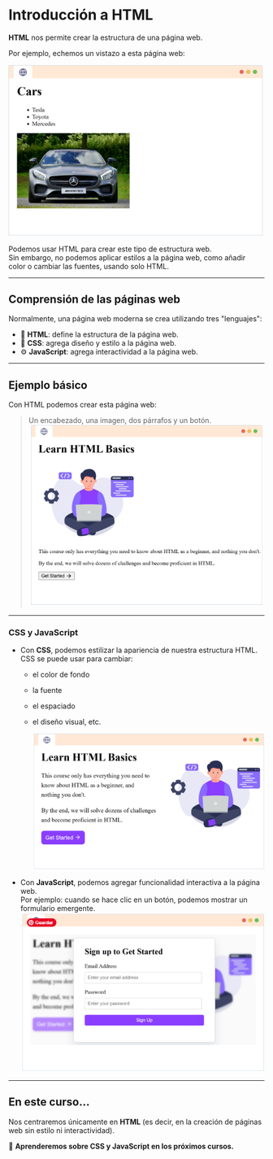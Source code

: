 # Introducción a HTML

**HTML** nos permite crear la estructura de una página web.

Por ejemplo, echemos un vistazo a esta página web:

![Estructura de una página web](https://github.com/disenioWeb2025/intro_html/raw/main/imagenes/1.png)

Podemos usar HTML para crear este tipo de estructura web.  
Sin embargo, no podemos aplicar estilos a la página web, como añadir color o cambiar las fuentes, usando solo HTML.

---

## Comprensión de las páginas web

Normalmente, una página web moderna se crea utilizando tres "lenguajes":

- 🧱 **HTML**: define la estructura de la página web.
- 🎨 **CSS**: agrega diseño y estilo a la página web.
- ⚙️ **JavaScript**: agrega interactividad a la página web.

---

## Ejemplo básico

Con HTML podemos crear esta página web:

> Un encabezado, una imagen, dos párrafos y un botón.  
![Estructura de una página web](https://github.com/disenioWeb2025/intro_html/raw/main/imagenes/2.png)


---

### CSS y JavaScript

- Con **CSS**, podemos estilizar la apariencia de nuestra estructura HTML.  
  CSS se puede usar para cambiar:
  - el color de fondo
  - la fuente
  - el espaciado
  - el diseño visual, etc.
 
    ![Estructura de una página web](https://github.com/disenioWeb2025/intro_html/raw/main/imagenes/3.png)

- Con **JavaScript**, podemos agregar funcionalidad interactiva a la página web.  
  Por ejemplo: cuando se hace clic en un botón, podemos mostrar un formulario emergente.
  ![Estructura de una página web](https://github.com/disenioWeb2025/intro_html/raw/main/imagenes/4.png)


---

## En este curso...

Nos centraremos únicamente en **HTML** (es decir, en la creación de páginas web sin estilo ni interactividad).

📌 **Aprenderemos sobre CSS y JavaScript en los próximos cursos.**


